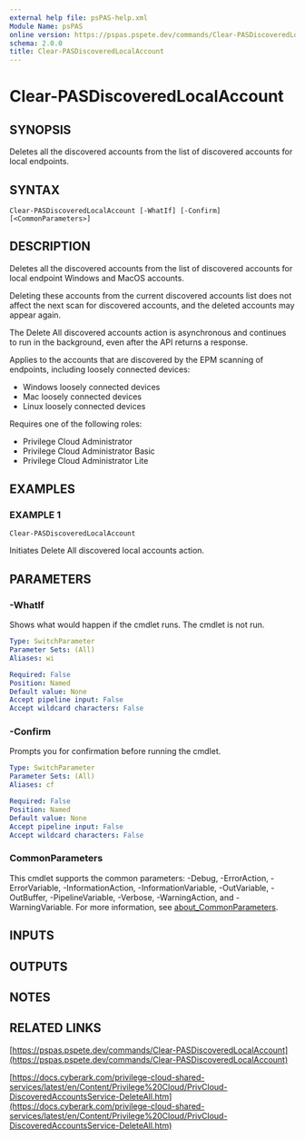 ```yaml
---
external help file: psPAS-help.xml
Module Name: psPAS
online version: https://pspas.pspete.dev/commands/Clear-PASDiscoveredLocalAccount
schema: 2.0.0
title: Clear-PASDiscoveredLocalAccount
---
```


# Clear-PASDiscoveredLocalAccount

## SYNOPSIS
Deletes all the discovered accounts from the list of discovered accounts for local endpoints.

## SYNTAX

```
Clear-PASDiscoveredLocalAccount [-WhatIf] [-Confirm] [<CommonParameters>]
```

## DESCRIPTION
Deletes all the discovered accounts from the list of discovered accounts for local endpoint Windows and MacOS accounts.

Deleting these accounts from the current discovered accounts list does not affect the next scan for discovered accounts, and the deleted accounts may appear again.

The Delete All discovered accounts action is asynchronous and continues to run in the background, even after the API returns a response.

Applies to the accounts that are discovered by the EPM scanning of endpoints, including loosely connected devices:
- Windows loosely connected devices
- Mac loosely connected devices
- Linux loosely connected devices

Requires one of the following roles:
- Privilege Cloud Administrator
- Privilege Cloud Administrator Basic
- Privilege Cloud Administrator Lite

## EXAMPLES

### EXAMPLE 1
```
Clear-PASDiscoveredLocalAccount
```

Initiates Delete All discovered local accounts action.

## PARAMETERS

### -WhatIf
Shows what would happen if the cmdlet runs.
The cmdlet is not run.

```yaml
Type: SwitchParameter
Parameter Sets: (All)
Aliases: wi

Required: False
Position: Named
Default value: None
Accept pipeline input: False
Accept wildcard characters: False
```

### -Confirm
Prompts you for confirmation before running the cmdlet.

```yaml
Type: SwitchParameter
Parameter Sets: (All)
Aliases: cf

Required: False
Position: Named
Default value: None
Accept pipeline input: False
Accept wildcard characters: False
```

### CommonParameters
This cmdlet supports the common parameters: -Debug, -ErrorAction, -ErrorVariable, -InformationAction, -InformationVariable, -OutVariable, -OutBuffer, -PipelineVariable, -Verbose, -WarningAction, and -WarningVariable. For more information, see [about_CommonParameters](http://go.microsoft.com/fwlink/?LinkID=113216).

## INPUTS

## OUTPUTS

## NOTES

## RELATED LINKS

[https://pspas.pspete.dev/commands/Clear-PASDiscoveredLocalAccount](https://pspas.pspete.dev/commands/Clear-PASDiscoveredLocalAccount)

[https://docs.cyberark.com/privilege-cloud-shared-services/latest/en/Content/Privilege%20Cloud/PrivCloud-DiscoveredAccountsService-DeleteAll.htm](https://docs.cyberark.com/privilege-cloud-shared-services/latest/en/Content/Privilege%20Cloud/PrivCloud-DiscoveredAccountsService-DeleteAll.htm)
